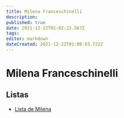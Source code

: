 ```yaml
---
title: Milena Franceschinelli
description: 
published: true
date: 2021-12-22T01:02:22.567Z
tags: 
editor: markdown
dateCreated: 2021-12-22T01:00:03.722Z
---
```


# Milena Franceschinelli




## Listas

- [Lista de Milena](/listas/milena-franceschinelli)